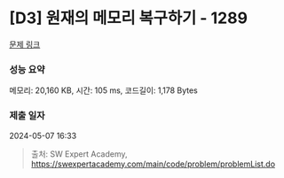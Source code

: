# [D3] 원재의 메모리 복구하기 - 1289 

[문제 링크](https://swexpertacademy.com/main/code/problem/problemDetail.do?contestProbId=AV19AcoKI9sCFAZN) 

### 성능 요약

메모리: 20,160 KB, 시간: 105 ms, 코드길이: 1,178 Bytes

### 제출 일자

2024-05-07 16:33



> 출처: SW Expert Academy, https://swexpertacademy.com/main/code/problem/problemList.do